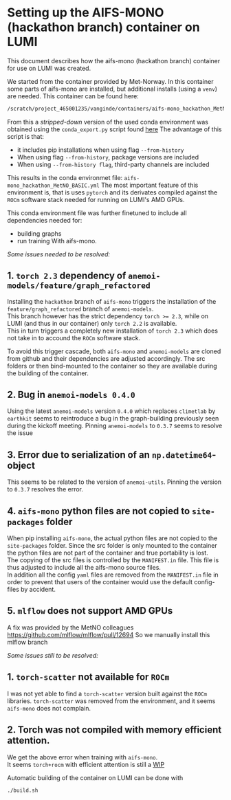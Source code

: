 # Setting up the AIFS-MONO (hackathon branch) container on LUMI
This document describes how the aifs-mono (hackathon branch) container for use on LUMI was created.

We started from the container provided by Met-Norway. In this container some parts of aifs-mono are installed, but additional installs (using a `venv`) are needed. 
This container can be found here:
```bash
/scratch/project_465001235/vanginde/containers/aifs-mono_hackathon_MetNO.sif
```
From this a *stripped-down* version of the used conda environment was obtained using the `conda_export.py` script found [here](https://github.com/andresberejnoi/Conda-Tools)
The advantage of this script is that:
-  it includes pip installations when using flag `--from-history`
-  When using flag `--from-history`, package versions are included
-  When using `--from-history flag`, third-party channels are included

This results in the conda environmet file: `aifs-mono_hackathon_MetNO_BASIC.yml`
The most important feature of this environment is, that is uses `pytorch` and its derivates compiled against the `ROCm` software stack needed for running on LUMI's AMD GPUs.

This conda environment file was further finetuned to include all dependencies needed for:
- building graphs
- run training
With aifs-mono.

*Some issues needed to be resolved:*
## 1. `torch 2.3` dependency of `anemoi-models/feature/graph_refactored`
Installing the `hackathon` branch of `aifs-mono` triggers the installation of the `feature/graph_refactored` branch of `anemoi-models`.  
This branch however has the strict dependency `torch >= 2.3`, while on LUMI (and thus in our container) only `torch 2.2` is available.  
This in turn triggers a completely new installation of `torch 2.3` which does not take in to accound the `ROCm` software stack.  

To avoid this trigger cascade, both `aifs-mono` and `anemoi-models` are cloned from github and their dependencies are adjusted accordingly.
The src folders or then bind-mounted to the container so they are available during the building of the container.

## 2. Bug in `anemoi-models 0.4.0`  
Using the latest `anemoi-models` version `0.4.0` which replaces `climetlab` by `earthkit` seems to reintroduce a bug in the graph-building previously seen during the kickoff meeting. 
Pinning `anemoi-models` to `0.3.7` seems to resolve the issue

## 3. Error due to serialization of an `np.datetime64`-object  
This seems to be related to the version of `anemoi-utils`. Pinning the version to `0.3.7` resolves the error.

## 4. `aifs-mono` python files are not copied to `site-packages` folder  
When pip installing `aifs-mono`, the actual python files are not copied to the `site-packages` folder.
Since the src folder is only mounted to the container the python files are not part of the container and true portability is lost.  
The copying of the src files is controlled by the `MANIFEST.in` file.  This file is thus adjusted to include all the aifs-mono source files.  
In addition all the config `yaml` files are removed from the `MANIFEST.in` file in order to prevent that users of the container would use the default config-files by accident.

## 5. `mlflow` does not support AMD GPUs
A fix was provided by the MetNO colleagues https://github.com/mlflow/mlflow/pull/12694
So we manually install this mlflow branch

*Some issues still to be resolved:*
## 1. `torch-scatter` not available for `ROCm`
I was not yet able to find a `torch-scatter` version built against the `ROCm` libraries. 
`torch-scatter` was removed from the environment, and it seems `aifs-mono` does not complain. 

## 2. Torch was not compiled with memory efficient attention.
We get the above error when training with `aifs-mono`.  
It seems `torch+rocm` with efficient attention is still a [WIP](https://github.com/pytorch/pytorch/issues/112997)

Automatic building of the container on LUMI can be done with 
```bash
./build.sh
```

